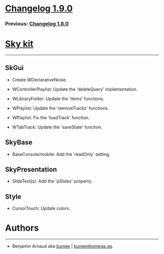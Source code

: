 # [Changelog 1.9.0](http://omega.gg/Sky/changes/1.9.0.html)

### Previous: [Changelog 1.8.0](1.8.0.html)

# [Sky kit](http://omega.gg/Sky)
---

## SkGui

- Create WDeclarativeNoise.

- WControllerPlaylist: Update the 'deleteQuery' implementation.

- WLibraryFolder: Update the 'items' functions.

- WPlaylist: Update the 'removeTracks' functions.

- WPlaylist: Fix the 'loadTrack' function.

- WTabTrack: Update the 'saveState' function.


## SkyBase

- BaseConsole/mobile: Add the 'readOnly' setting.


## SkyPresentation

- SlideText(s): Add the 'pSlides' property.


## Style

- CursorTouch: Update colors.


# Authors
---

- Benjamin Arnaud aka [bunjee](http://bunjee.me) | <bunjee@omega.gg>.
